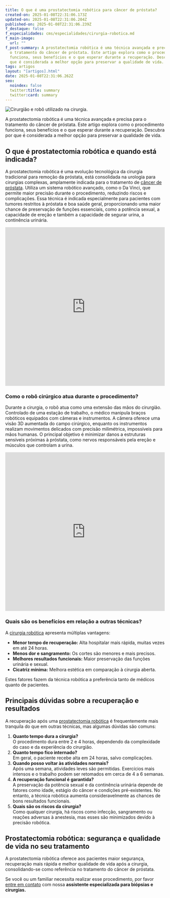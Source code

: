 ```yaml
---
title: O que é uma prostatectomia robótica para câncer de próstata?
created-on: 2025-01-08T22:31:06.173Z
updated-on: 2025-01-08T22:31:06.204Z
published-on: 2025-01-08T22:31:06.239Z
f_destaque: false
f_especialidades: cms/especialidades/cirurgia-robotica.md
f_main-image:
  url: ""
f_post-summary: A prostatectomia robótica é uma técnica avançada e precisa para
  o tratamento do câncer de próstata. Este artigo explora como o procedimento
  funciona, seus benefícios e o que esperar durante a recuperação. Descubra por
  que é considerada a melhor opção para preservar a qualidade de vida.
tags: artigos
layout: "[artigos].html"
date: 2025-01-08T22:31:06.262Z
seo:
  noindex: false
  twitter:title: summary
  twitter:card: summary
---
```

![Cirurgião e robô utilizado na cirurgia.](/assets/images/robotica-p-500.jpg)

A prostatectomia robótica é uma técnica avançada e precisa para o tratamento do câncer de próstata. Este artigo explora como o procedimento funciona, seus benefícios e o que esperar durante a recuperação. Descubra por que é considerada a melhor opção para preservar a qualidade de vida.

## O que é prostatectomia robótica e quando está indicada?

A prostatectomia robótica é uma evolução tecnológica da cirurgia tradicional para remoção da próstata, está consolidada na urologia para cirurgias complexas, amplamente indicada para o tratamento de [câncer de próstata](https://uroconsult.com.br/artigos/cancer-de-prostata-a-importancia-do-diagnostico-precoce/). Utiliza um sistema robótico avançado, como o Da Vinci, que permite maior precisão durante o procedimento, reduzindo riscos e complicações. Essa técnica é indicada especialmente para pacientes com tumores restritos à próstata e boa saúde geral, proporcionando uma maior chance de preservação de funções essenciais, como a potência sexual, a capacidade de ereção e também a capacidade de segurar urina, a continência urinária.

<div style="text-align: center; margin-bottom: 20px;">
  <iframe
    width="100%"
    height="500"
    src="https://www.youtube.com/embed/FKcWaaNo9wo"
    title="Quando devo operar com Cirurgia Robótica?"
    frameborder="0"
    allow="accelerometer; autoplay; clipboard-write; encrypted-media; gyroscope; picture-in-picture; web-share"
    referrerpolicy="strict-origin-when-cross-origin"
    allowfullscreen
    id="responsive-video"
    style="max-width: 800px; margin: 0 auto; display: block;"
  ></iframe>
  <script>
    function adjustIframeHeight() {
      var iframe = document.getElementById('responsive-video');
      if (window.innerWidth < 768) {
        iframe.style.height = '300px'; // Altura para celular
      } else {
        iframe.style.height = '500px'; // Altura para desktop
      }
    }  </script>
</div>

### Como o robô cirúrgico atua durante o procedimento?

Durante a cirurgia, o robô atua como uma extensão das mãos do cirurgião. Controlado de uma estação de trabalho, o médico manipula braços robóticos equipados com câmeras e instrumentos. A câmera oferece uma visão 3D aumentada do campo cirúrgico, enquanto os instrumentos realizam movimentos delicados com precisão milimétrica, impossíveis para mãos humanas. O principal objetivo é minimizar danos a estruturas sensíveis próximas à próstata, como nervos responsáveis pela ereção e músculos que controlam a urina.

<div style="text-align: center; margin-bottom: 20px;">
  <iframe
    width="100%"
    height="500"
    src="https://www.youtube.com/embed/DKwedb3Vbi8"
    title="Dinâmica de uma cirurgia robótica para câncer de próstata"
    frameborder="0"
    allow="accelerometer; autoplay; clipboard-write; encrypted-media; gyroscope; picture-in-picture; web-share"
    referrerpolicy="strict-origin-when-cross-origin"
    allowfullscreen
    id="responsive-video"
    style="max-width: 800px; margin: 0 auto; display: block;"
  ></iframe>
  <script>
    function adjustIframeHeight() {
      var iframe = document.getElementById('responsive-video');
      if (window.innerWidth < 768) {
        iframe.style.height = '300px'; // Altura para celular
      } else {
        iframe.style.height = '500px'; // Altura para desktop
      }
    }  </script>
</div>

### Quais são os benefícios em relação a outras técnicas?

A [cirurgia robótica](https://uroconsult.com.br/artigos/cirurgia-robotica-para-cancer-de-prostata-vantagens-e-desvantagens/) apresenta múltiplas vantagens:

* **Menor tempo de recuperação:** Alta hospitalar mais rápida, muitas vezes em até 24 horas.
* **Menos dor e sangramento:** Os cortes são menores e mais precisos.
* **Melhores resultados funcionais:** Maior preservação das funções urinária e sexual.
* **Cicatriz mínima:** Melhora estética em comparação à cirurgia aberta.

Estes fatores fazem da técnica robótica a preferência tanto de médicos quanto de pacientes.

## Principais dúvidas sobre a recuperação e resultados

A recuperação após uma [prostatectomia robótica](https://uroconsult.com.br/artigos/os-5-objetivos-da-prostatectomia-para-cancer-de-prostata/) é frequentemente mais tranquila do que em outras técnicas, mas algumas dúvidas são comuns:

1. **Quanto tempo dura a cirurgia?**\
   O procedimento dura entre 2 e 4 horas, dependendo da complexidade do caso e da experiência do cirurgião.
2. **Quanto tempo fico internado?**\
   Em geral, o paciente recebe alta em 24 horas, salvo complicações.
3. **Quando posso voltar às atividades normais?**\
   Após uma semana, atividades leves são permitidas. Exercícios mais intensos e o trabalho podem ser retomados em cerca de 4 a 6 semanas.
4. **A recuperação funcional é garantida?**\
   A preservação da potência sexual e da continência urinária depende de fatores como idade, estágio do câncer e condições pré-existentes. No entanto, a técnica robótica aumenta consideravelmente as chances de bons resultados funcionais.
5. **Quais são os riscos da cirurgia?**\
   Como qualquer cirurgia, há riscos como infecção, sangramento ou reações adversas à anestesia, mas esses são minimizados devido à precisão robótica.

## Prostatectomia robótica: segurança e qualidade de vida no seu tratamento

A prostatectomia robótica oferece aos pacientes maior segurança, recuperação mais rápida e melhor qualidade de vida após a cirurgia, consolidando-se como referência no tratamento do câncer de próstata.

Se você ou um familiar necessita realizar esse procedimento, por favor [entre em contato](https://api.whatsapp.com/send?phone=5592982252490) com nossa **assistente especializada para biópsias e cirurgias.**